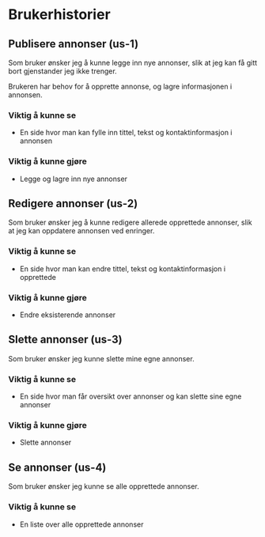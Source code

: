 # Brukerhistorier

## Publisere annonser (us-1)

Som bruker ønsker jeg å kunne legge inn nye annonser, slik at jeg kan få gitt bort gjenstander jeg ikke trenger. 

Brukeren har behov for å opprette annonse, og lagre informasjonen i annonsen.

### Viktig å kunne se 

- En side hvor man kan fylle inn tittel, tekst og kontaktinformasjon i annonsen

### Viktig å kunne gjøre 

- Legge og lagre inn nye annonser


## Redigere annonser (us-2)

Som bruker ønsker jeg å kunne redigere allerede opprettede annonser, slik at jeg kan oppdatere annonsen ved enringer. 

### Viktig å kunne se 

- En side hvor man kan endre tittel, tekst og kontaktinformasjon i opprettede

### Viktig å kunne gjøre 

- Endre eksisterende annonser

## Slette annonser (us-3)

Som bruker ønsker jeg kunne slette mine egne annonser.

### Viktig å kunne se 

- En side hvor man får oversikt over annonser og kan slette sine egne annonser

### Viktig å kunne gjøre 

- Slette annonser

## Se annonser (us-4)

Som bruker ønsker jeg kunne se alle opprettede annonser.

### Viktig å kunne se 

- En liste over alle opprettede annonser

